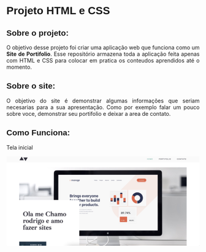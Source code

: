 <h1 style="font-family: sans-serif;">Projeto HTML e CSS</h1>

<h2 style="font-family: sans-serif;">Sobre o projeto:</h2>

<p style="text-align: justify;">
    O objetivo desse projeto foi criar uma aplicação web que funciona como um <strong>Site de Portifolio</strong>. Esse repositório armazena toda a aplicação feita apenas com HTML e CSS para colocar em pratica os conteudos aprendidos até o momento.
</p>

<h2 style="font-family: sans-serif;">Sobre o site:</h2>

<p style="text-align: justify;">
    O objetivo do site é demonstrar algumas informações que seriam necesarias para a sua apresentação. Como por exemplo falar um pouco sobre voce, demonstrar seu portifolio e deixar a area de contato.
</p>

<h2 style="font-family: sans-serif;">Como Funciona:</h2>


<p>Tela inicial</p>
<img src="assets/telainicial.jpeg" alt="Tela Inicial">